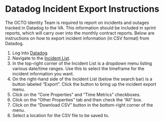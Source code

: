 # Datadog Incident Export Instructions

The OCTO Identity Team is required to report on incidents and outages tracked in Datadog to the VA. This information should be included in sprint reports, which will carry over into the monthly contract reports. Below are instructions on how to export incident information (in CSV format) from Datadog.

1. Log into [Datadog](https://vagov.ddog-gov.com/).  
2. Navigate to the [Incident List](https://vagov.ddog-gov.com/incidents).  
3. In the top-right corner of the Incident List is a dropdown menu listing various date/time ranges. Use this to select the timeframe for the incident information you want.   
4. On the right-hand side of the Incident List (below the search bar) is a button labeled “Export”. Click the button to bring up the incident export menu.  
5. Click on the “Core Properties” and “Time Metrics” checkboxes.  
6. Click on the “Other Properties” tab and then check the “All” box.  
7. Click on the “Download CSV” button in the bottom-right corner of the menu.  
8. Select a location for the CSV file to be saved to.

